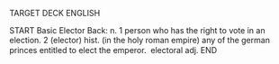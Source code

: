 TARGET DECK
ENGLISH

START
Basic
Elector
Back: n. 1 person who has the right to vote in an election. 2 (elector) hist. (in the holy roman empire) any of the german princes entitled to elect the emperor.  electoral adj.
END
